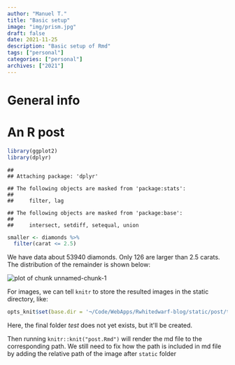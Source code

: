 ```yaml
---
author: "Manuel T."
title: "Basic setup"
image: "img/prism.jpg"
draft: false
date: 2021-11-25
description: "Basic setup of Rmd"
tags: ["personal"]
categories: ["personal"]
archives: ["2021"]
---
```

# General info

# An R post


```r
library(ggplot2)
library(dplyr)
```

```
## 
## Attaching package: 'dplyr'
```

```
## The following objects are masked from 'package:stats':
## 
##     filter, lag
```

```
## The following objects are masked from 'package:base':
## 
##     intersect, setdiff, setequal, union
```

```r
smaller <- diamonds %>% 
  filter(carat <= 2.5)
```

We have data about 53940 diamonds. Only 
126 are larger than
2.5 carats. The distribution of the remainder is shown
below:

![plot of chunk unnamed-chunk-1](/post/personal/figure/unnamed-chunk-1-1.png)

 For images, we can tell `knitr` to store the resulted images in the static directory, like:
 
 

```r
opts_knit$set(base.dir = '¬/Code/WebApps/Rwhitedwarf-blog/static/post/test/')
```
Here, the final folder *test* does not yet exists, but it'll be created.

Then running `knitr::knit("post.Rmd")` will render the md file to the corresponding path. We still need to fix how the path is included in md file by adding the relative path of the image after `static` folder
